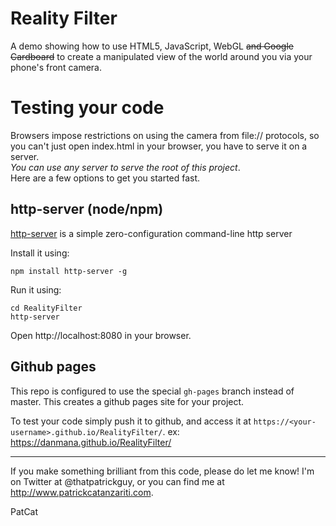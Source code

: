 Reality Filter
========

A demo showing how to use HTML5, JavaScript, WebGL ~~and Google Cardboard~~ to create a manipulated view of the world around you via your phone's front camera.

# Testing your code

Browsers impose restrictions on using the camera from file:// protocols, so you can't just open index.html in your browser, you have to serve it on a server.  
_You can use any server to serve the root of this project_.  
Here are a few options to get you started fast.

## http-server (node/npm)

[http-server](https://www.npmjs.com/package/http-server) is a simple zero-configuration command-line http server

Install it using:
```
npm install http-server -g
```

Run it using:
```
cd RealityFilter
http-server
```

Open http://localhost:8080 in your browser.

## Github pages

This repo is configured to use the special `gh-pages` branch instead of master. This creates a github pages site for your project.

To test your code simply push it to github, and access it at `https://<your-username>.github.io/RealityFilter/`. ex: https://danmana.github.io/RealityFilter/


---

If you make something brilliant from this code, please do let me know! I'm on Twitter at @thatpatrickguy, or you can find me at http://www.patrickcatanzariti.com.

PatCat

